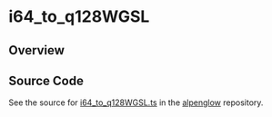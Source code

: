 # i64_to_q128WGSL

## Overview





## Source Code

See the source for [i64_to_q128WGSL.ts](https://github.com/phetsims/alpenglow/blob/main/js/webgpu/wgsl/math/i64_to_q128WGSL.ts) in the [alpenglow](https://github.com/phetsims/alpenglow) repository.

